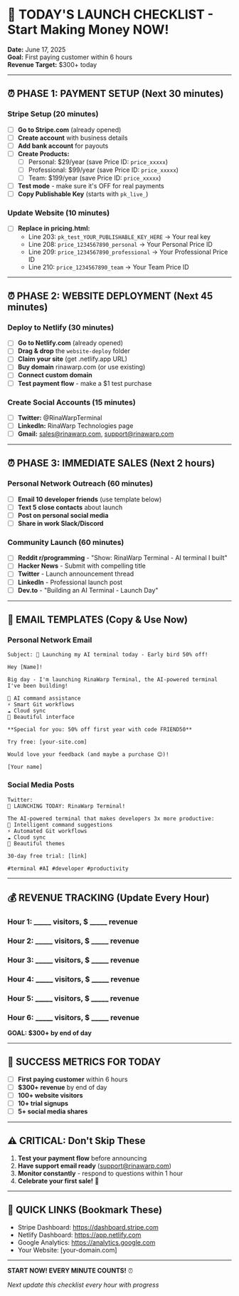 # 🚀 TODAY'S LAUNCH CHECKLIST - Start Making Money NOW!

**Date:** June 17, 2025  
**Goal:** First paying customer within 6 hours  
**Revenue Target:** $300+ today

---

## ⏰ **PHASE 1: PAYMENT SETUP (Next 30 minutes)**

### Stripe Setup (20 minutes)
- [ ] **Go to Stripe.com** (already opened)
- [ ] **Create account** with business details
- [ ] **Add bank account** for payouts
- [ ] **Create Products:**
  - [ ] Personal: $29/year (save Price ID: `price_xxxxx`)
  - [ ] Professional: $99/year (save Price ID: `price_xxxxx`) 
  - [ ] Team: $199/year (save Price ID: `price_xxxxx`)
- [ ] **Test mode** - make sure it's OFF for real payments
- [ ] **Copy Publishable Key** (starts with `pk_live_`)

### Update Website (10 minutes)
- [ ] **Replace in pricing.html:** 
  - Line 203: `pk_test_YOUR_PUBLISHABLE_KEY_HERE` → Your real key
  - Line 208: `price_1234567890_personal` → Your Personal Price ID
  - Line 209: `price_1234567890_professional` → Your Professional Price ID
  - Line 210: `price_1234567890_team` → Your Team Price ID

---

## ⏰ **PHASE 2: WEBSITE DEPLOYMENT (Next 45 minutes)**

### Deploy to Netlify (30 minutes)
- [ ] **Go to Netlify.com** (already opened)
- [ ] **Drag & drop** the `website-deploy` folder
- [ ] **Claim your site** (get .netlify.app URL)
- [ ] **Buy domain** rinawarp.com (or use existing)
- [ ] **Connect custom domain**
- [ ] **Test payment flow** - make a $1 test purchase

### Create Social Accounts (15 minutes)
- [ ] **Twitter:** @RinaWarpTerminal
- [ ] **LinkedIn:** RinaWarp Technologies page
- [ ] **Gmail:** sales@rinawarp.com, support@rinawarp.com

---

## ⏰ **PHASE 3: IMMEDIATE SALES (Next 2 hours)**

### Personal Network Outreach (60 minutes)
- [ ] **Email 10 developer friends** (use template below)
- [ ] **Text 5 close contacts** about launch
- [ ] **Post on personal social media**
- [ ] **Share in work Slack/Discord**

### Community Launch (60 minutes)  
- [ ] **Reddit r/programming** - "Show: RinaWarp Terminal - AI terminal I built"
- [ ] **Hacker News** - Submit with compelling title
- [ ] **Twitter** - Launch announcement thread
- [ ] **LinkedIn** - Professional launch post
- [ ] **Dev.to** - "Building an AI Terminal - Launch Day"

---

## 📧 **EMAIL TEMPLATES (Copy & Use Now)**

### Personal Network Email
```
Subject: 🚀 Launching my AI terminal today - Early bird 50% off!

Hey [Name]!

Big day - I'm launching RinaWarp Terminal, the AI-powered terminal I've been building!

🤖 AI command assistance
⚡ Smart Git workflows  
☁️ Cloud sync
🎨 Beautiful interface

**Special for you: 50% off first year with code FRIEND50**

Try free: [your-site.com]

Would love your feedback (and maybe a purchase 😊)!

[Your name]
```

### Social Media Posts
```
Twitter:
🚀 LAUNCHING TODAY: RinaWarp Terminal! 

The AI-powered terminal that makes developers 3x more productive:
🤖 Intelligent command suggestions
⚡ Automated Git workflows
☁️ Cloud sync
🎨 Beautiful themes

30-day free trial: [link]

#terminal #AI #developer #productivity
```

---

## 💰 **REVENUE TRACKING (Update Every Hour)**

### Hour 1: _____ visitors, $ _____ revenue
### Hour 2: _____ visitors, $ _____ revenue  
### Hour 3: _____ visitors, $ _____ revenue
### Hour 4: _____ visitors, $ _____ revenue
### Hour 5: _____ visitors, $ _____ revenue
### Hour 6: _____ visitors, $ _____ revenue

**GOAL: $300+ by end of day**

---

## 🎯 **SUCCESS METRICS FOR TODAY**

- [ ] **First paying customer** within 6 hours
- [ ] **$300+ revenue** by end of day
- [ ] **100+ website visitors**
- [ ] **10+ trial signups**
- [ ] **5+ social media shares**

---

## ⚠️ **CRITICAL: Don't Skip These**

1. **Test your payment flow** before announcing
2. **Have support email ready** (support@rinawarp.com)
3. **Monitor constantly** - respond to questions within 1 hour
4. **Celebrate your first sale!** 🎉

---

## 🔗 **QUICK LINKS (Bookmark These)**

- Stripe Dashboard: https://dashboard.stripe.com
- Netlify Dashboard: https://app.netlify.com
- Google Analytics: https://analytics.google.com
- Your Website: [your-domain.com]

---

**START NOW! EVERY MINUTE COUNTS!** ⏰

*Next update this checklist every hour with progress*

